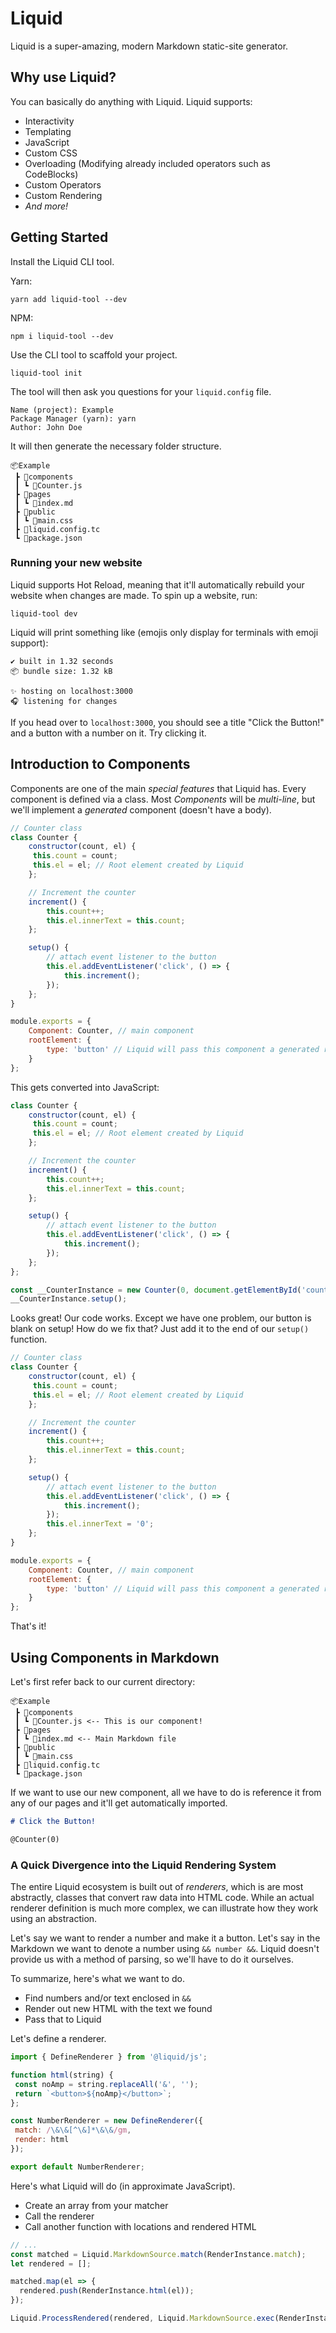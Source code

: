 # Liquid
Liquid is a super-amazing, modern Markdown static-site generator.

## Why use Liquid?
You can basically do anything with Liquid. Liquid supports:

* Interactivity
* Templating
* JavaScript
* Custom CSS
* Overloading (Modifying already included operators such as CodeBlocks)
* Custom Operators
* Custom Rendering
* *And more!*

## Getting Started

Install the Liquid CLI tool.

Yarn:
```
yarn add liquid-tool --dev
```

NPM:
```
npm i liquid-tool --dev
```

Use the CLI tool to scaffold your project.

```
liquid-tool init
```
The tool will then ask you questions for your `liquid.config` file.
```
Name (project): Example
Package Manager (yarn): yarn
Author: John Doe
```
It will then generate the necessary folder structure.
```
📦Example
 ┣ 📂components
 ┃ ┗ 📜Counter.js
 ┣ 📂pages
 ┃ ┗ 📜index.md
 ┣ 📂public
 ┃ ┗ 📜main.css
 ┣ 📜liquid.config.tc
 ┗ 📜package.json
```

### Running your new website
Liquid supports Hot Reload, meaning that it'll automatically rebuild your website when changes are made. To spin up a website, run:
```
liquid-tool dev
```
Liquid will print something like (emojis only display for terminals with emoji support):
```
✔️ built in 1.32 seconds
📦 bundle size: 1.32 kB

✨ hosting on localhost:3000
🎧 listening for changes
```
If you head over to `localhost:3000`, you should see a title "Click the Button!" and a button with a number on it. Try clicking it.

## Introduction to Components
Components are one of the main *special features* that Liquid has. Every component is defined via a class. Most *Components* will be *multi-line*, but we'll implement a *generated* component (doesn't have a body).

```jsx
// Counter class
class Counter {
    constructor(count, el) {
     this.count = count;
     this.el = el; // Root element created by Liquid
    };

    // Increment the counter
    increment() {
        this.count++;
        this.el.innerText = this.count;
    };

    setup() {
        // attach event listener to the button
        this.el.addEventListener('click', () => {
            this.increment();
        });
    };
}

module.exports = {
    Component: Counter, // main component
    rootElement: {
        type: 'button' // Liquid will pass this component a generated root element to manipulate.
    }
};
```

This gets converted into JavaScript:

```js
class Counter {
    constructor(count, el) {
     this.count = count;
     this.el = el; // Root element created by Liquid
    };

    // Increment the counter
    increment() {
        this.count++;
        this.el.innerText = this.count;
    };

    setup() {
        // attach event listener to the button
        this.el.addEventListener('click', () => {
            this.increment();
        });
    };
};

const __CounterInstance = new Counter(0, document.getElementById('counter__buttonin'));
__CounterInstance.setup();
```
Looks great! Our code works. Except we have one problem, our button is blank on setup! How do we fix that? Just add it to the end of our `setup()` function.
```jsx
// Counter class
class Counter {
    constructor(count, el) {
     this.count = count;
     this.el = el; // Root element created by Liquid
    };

    // Increment the counter
    increment() {
        this.count++;
        this.el.innerText = this.count;
    };

    setup() {
        // attach event listener to the button
        this.el.addEventListener('click', () => {
            this.increment();
        });
        this.el.innerText = '0';
    };
}

module.exports = {
    Component: Counter, // main component
    rootElement: {
        type: 'button' // Liquid will pass this component a generated root element to manipulate.
    }
};
```
That's it!

## Using Components in Markdown
Let's first refer back to our current directory:
```
📦Example
 ┣ 📂components
 ┃ ┗ 📜Counter.js <-- This is our component!
 ┣ 📂pages
 ┃ ┗ 📜index.md <-- Main Markdown file
 ┣ 📂public
 ┃ ┗ 📜main.css
 ┣ 📜liquid.config.tc
 ┗ 📜package.json
```
If we want to use our new component, all we have to do is reference it from any of our pages and it'll get automatically imported.

```markdown
# Click the Button!

@Counter(0)
```

### A Quick Divergence into the Liquid Rendering System
The entire Liquid ecosystem is built out of *renderers*, which is are most abstractly, classes that convert raw data into HTML code. While an actual renderer definition is much more complex, we can illustrate how they work using an abstraction.

Let's say we want to render a number and make it a button. Let's say in the Markdown we want to denote a number using `&& number &&`. Liquid doesn't provide us with a method of parsing, so we'll have to do it ourselves.

To summarize, here's what we want to do.

* Find numbers and/or text enclosed in `&&`
* Render out new HTML with the text we found
* Pass that to Liquid

Let's define a renderer.

```js
import { DefineRenderer } from '@liquid/js';

function html(string) {
 const noAmp = string.replaceAll('&', '');
 return `<button>${noAmp}</button>`;
};

const NumberRenderer = new DefineRenderer({
 match: /\&\&[^\&]*\&\&/gm,
 render: html
});

export default NumberRenderer;
```

Here's what Liquid will do (in approximate JavaScript).
* Create an array from your matcher
*  Call the renderer
*  Call another function with locations and rendered HTML

```js
// ...
const matched = Liquid.MarkdownSource.match(RenderInstance.match);
let rendered = [];

matched.map(el => {
  rendered.push(RenderInstance.html(el));
});

Liquid.ProcessRendered(rendered, Liquid.MarkdownSource.exec(RenderInstance.match)); // .exec for indices
```
